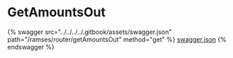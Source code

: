 # GetAmountsOut

{% swagger src="../../../../.gitbook/assets/swagger.json" path="/ramses/router/getAmountsOut" method="get" %}
[swagger.json](../../../../.gitbook/assets/swagger.json)
{% endswagger %}
